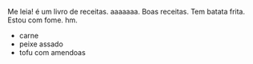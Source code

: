 Me leia! é um livro de receitas. aaaaaaa. Boas receitas. Tem batata frita. Estou com fome. hm.

- carne
- peixe assado
- tofu com amendoas
